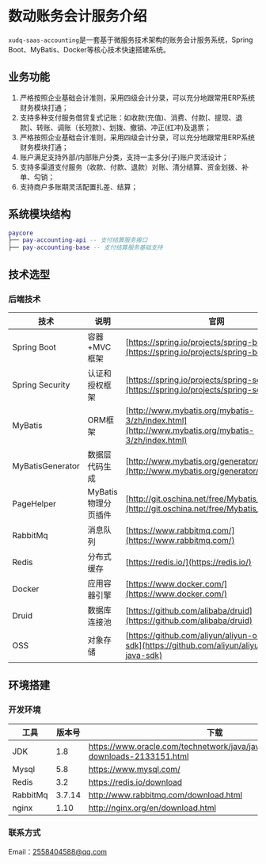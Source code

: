 # 数动账务会计服务介绍

`xudq-saas-accounting`是一套基于微服务技术架构的账务会计服务系统，Spring Boot、MyBatis、Docker等核心技术快速搭建系统。

## 业务功能
1. 严格按照企业基础会计准则，采用四级会计分录，可以充分地跟常用ERP系统财务模块打通；
2. 支持多种支付服务借贷复式记账：如收款(充值)、消费、付款[、提现、退款]、转账、调账（长短款）、划拨、撤销、冲正(红冲)及退票；
3. 严格按照企业基础会计准则，采用四级会计分录，可以充分地跟常用ERP系统财务模块打通；
4. 账户满足支持外部/内部账户分类，支持一主多分(子)账户灵活设计；
5. 支持多渠道支付服务（收款、付款、退款）对账、清分结算、资金划拨、补单、勾销；
6. 支持商户多账期灵活配置扎差、结算；

## 系统模块结构

``` lua
paycore
├── pay-accounting-api -- 支付结算服务接口
├── pay-accounting-base -- 支付结算服务基础支持
```

## 技术选型

### 后端技术

| 技术                 | 说明                | 官网                                                         |
| -------------------- | ------------------- | ------------------------------------------------------------ |
| Spring Boot          | 容器+MVC框架        | [https://spring.io/projects/spring-boot](https://spring.io/projects/spring-boot) |
| Spring Security      | 认证和授权框架      | [https://spring.io/projects/spring-security](https://spring.io/projects/spring-security) |
| MyBatis              | ORM框架             | [http://www.mybatis.org/mybatis-3/zh/index.html](http://www.mybatis.org/mybatis-3/zh/index.html) |
| MyBatisGenerator     | 数据层代码生成      | [http://www.mybatis.org/generator/index.html](http://www.mybatis.org/generator/index.html) |
| PageHelper           | MyBatis物理分页插件 | [http://git.oschina.net/free/Mybatis_PageHelper](http://git.oschina.net/free/Mybatis_PageHelper) |
| RabbitMq             | 消息队列            | [https://www.rabbitmq.com/](https://www.rabbitmq.com/)       |
| Redis                | 分布式缓存          | [https://redis.io/](https://redis.io/)                       | MongoDb              | NoSql数据库         | [https://www.mongodb.com/](https://www.mongodb.com/)         |
| Docker               | 应用容器引擎        | [https://www.docker.com/](https://www.docker.com/)           |
| Druid                | 数据库连接池        | [https://github.com/alibaba/druid](https://github.com/alibaba/druid) |
| OSS                  | 对象存储            | [https://github.com/aliyun/aliyun-oss-java-sdk](https://github.com/aliyun/aliyun-oss-java-sdk) |


## 环境搭建

### 开发环境

工具 | 版本号 | 下载
----|----|----
JDK | 1.8 | https://www.oracle.com/technetwork/java/javase/downloads/jdk8-downloads-2133151.html
Mysql | 5.8 | https://www.mysql.com/
Redis | 3.2 | https://redis.io/download
RabbitMq | 3.7.14 | http://www.rabbitmq.com/download.html
nginx | 1.10 | http://nginx.org/en/download.html


### 联系方式
Email：2558404588@qq.com
